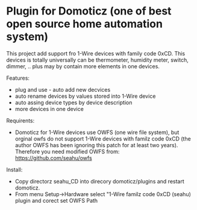 # Plugin for Domoticz (one of best open source home automation system)

This project add support fro 1-Wire devices with family code 0xCD.
This devices is totally universally can be thermometer, humidity meter, switch, dimmer, .. 
plus may by contain more elements in one devices.

Features:
- plug and use - auto add new decvices
- auto rename devices by values stored into 1-Wire device
- auto assing device types by device description
- more devices in one device

Requirents:
- Domoticz for 1-Wire devices use OWFS (one wire file system), but orginal
  owfs do not support 1-Wire devices with familz code 0xCD 
  (the author OWFS has been ignoring this patch for at least two years).
  Therefore you need modified OWFS from: https://github.com/seahu/owfs

Install:
 - Copy directorz seahu_CD into direcory domoticz/plugins and restart domoticz.
 - From menu Setup->Hardware select "1-Wire familz code 0xCD (seahu) plugin and corect set OWFS Path